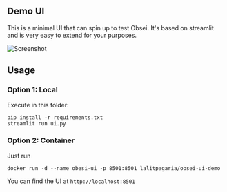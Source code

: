 ## Demo UI

This is a minimal UI that can spin up to test Obsei. It's based on streamlit and is very easy to extend for your purposes. 

![Screenshot](https://raw.githubusercontent.com/lalitpagaria/obsei/master/images/obsei-ui-demo.png)

## Usage

### Option 1: Local
Execute in this folder:
```shell
pip install -r requirements.txt
streamlit run ui.py
```

### Option 2: Container

Just run
```
docker run -d --name obesi-ui -p 8501:8501 lalitpagaria/obsei-ui-demo
``` 
You can find the UI at `http://localhost:8501`